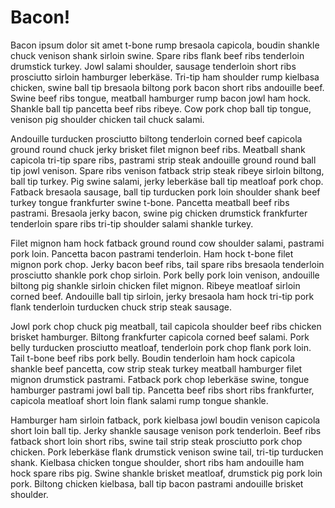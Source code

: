 # Bacon!

Bacon ipsum dolor sit amet t-bone rump bresaola capicola, boudin shankle chuck venison shank sirloin swine.  Spare ribs flank beef ribs tenderloin drumstick turkey.  Jowl salami shoulder, sausage tenderloin short ribs prosciutto sirloin hamburger leberkäse.  Tri-tip ham shoulder rump kielbasa chicken, swine ball tip bresaola biltong pork bacon short ribs andouille beef.  Swine beef ribs tongue, meatball hamburger rump bacon jowl ham hock.  Shankle ball tip pancetta beef ribs ribeye.  Cow pork chop ball tip tongue, venison pig shoulder chicken tail chuck salami.

Andouille turducken prosciutto biltong tenderloin corned beef capicola ground round chuck jerky brisket filet mignon beef ribs.  Meatball shank capicola tri-tip spare ribs, pastrami strip steak andouille ground round ball tip jowl venison.  Spare ribs venison fatback strip steak ribeye sirloin biltong, ball tip turkey.  Pig swine salami, jerky leberkäse ball tip meatloaf pork chop.  Fatback bresaola sausage, ball tip turducken pork loin shoulder shank beef turkey tongue frankfurter swine t-bone.  Pancetta meatball beef ribs pastrami.  Bresaola jerky bacon, swine pig chicken drumstick frankfurter tenderloin spare ribs tri-tip shoulder salami shankle turkey.

Filet mignon ham hock fatback ground round cow shoulder salami, pastrami pork loin.  Pancetta bacon pastrami tenderloin.  Ham hock t-bone filet mignon pork chop.  Jerky bacon beef ribs, tail spare ribs bresaola tenderloin prosciutto shankle pork chop sirloin.  Pork belly pork loin venison, andouille biltong pig shankle sirloin chicken filet mignon.  Ribeye meatloaf sirloin corned beef.  Andouille ball tip sirloin, jerky bresaola ham hock tri-tip pork flank tenderloin turducken chuck strip steak sausage.

Jowl pork chop chuck pig meatball, tail capicola shoulder beef ribs chicken brisket hamburger.  Biltong frankfurter capicola corned beef salami.  Pork belly turducken prosciutto meatloaf, tenderloin pork chop flank pork loin.  Tail t-bone beef ribs pork belly.  Boudin tenderloin ham hock capicola shankle beef pancetta, cow strip steak turkey meatball hamburger filet mignon drumstick pastrami.  Fatback pork chop leberkäse swine, tongue hamburger pastrami jowl ball tip.  Pancetta beef ribs short ribs frankfurter, capicola meatloaf short loin flank salami rump tongue shankle.

Hamburger ham sirloin fatback, pork kielbasa jowl boudin venison capicola short loin ball tip.  Jerky shankle sausage venison pork tenderloin.  Beef ribs fatback short loin short ribs, swine tail strip steak prosciutto pork chop chicken.  Pork leberkäse flank drumstick venison swine tail, tri-tip turducken shank.  Kielbasa chicken tongue shoulder, short ribs ham andouille ham hock spare ribs pig.  Swine shankle brisket meatloaf, drumstick pig pork loin pork.  Biltong chicken kielbasa, ball tip bacon pastrami andouille brisket shoulder.
